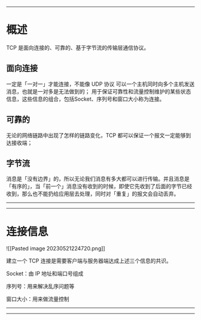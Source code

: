 ___
# 概述
TCP 是面向连接的、可靠的、基于字节流的传输层通信协议。

## 面向连接
一定是「一对一」才能连接，不能像 UDP 协议 可以一个主机同时向多个主机发送消息，也就是一对多是无法做到的；
用于保证可靠性和流量控制维护的某些状态信息，这些信息的组合，包括Socket、序列号和窗口大小称为连接。

## 可靠的
无论的网络链路中出现了怎样的链路变化，TCP 都可以保证一个报文一定能够到达接收端；

## 字节流
消息是「没有边界」的，所以无论我们消息有多大都可以进行传输。并且消息是「有序的」，当「前一个」消息没有收到的时候，即使它先收到了后面的字节已经收到，那么也不能扔给应用层去处理，同时对「重复」的报文会自动丢弃。

___



___
# 连接信息
![[Pasted image 20230521224720.png]]

建立一个 TCP 连接是需要客户端与服务器端达成上述三个信息的共识。

Socket：由 IP 地址和端口号组成

序列号：用来解决乱序问题等

窗口大小：用来做流量控制

___

___

















